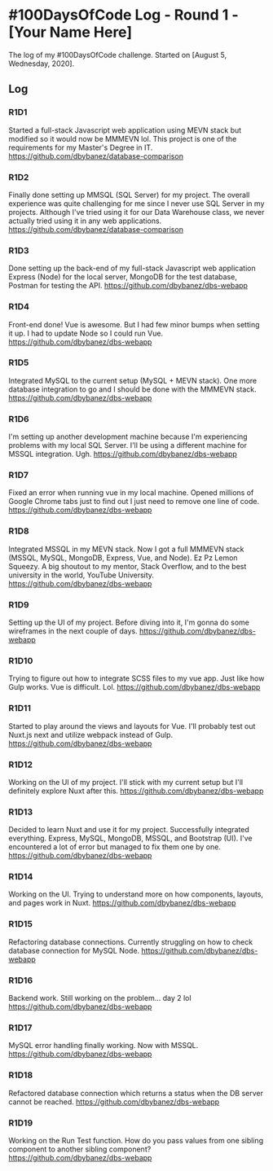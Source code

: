 # #100DaysOfCode Log - Round 1 - [Your Name Here]

The log of my #100DaysOfCode challenge. Started on [August 5, Wednesday, 2020].

## Log

### R1D1 
Started a full-stack Javascript web application using MEVN stack but modified so it would now be MMMEVN lol. This project is one of the requirements for my Master's Degree in IT. https://github.com/dbybanez/database-comparison

### R1D2
Finally done setting up MMSQL (SQL Server) for my project. The overall experience was quite challenging for me since I never use SQL Server in my projects. Although I've tried using it for our Data Warehouse class, we never actually tried using it in any web applications. https://github.com/dbybanez/database-comparison

### R1D3
Done setting up the back-end of my full-stack Javascript web application Express (Node) for the local server, MongoDB for the test database, Postman for testing the API. https://github.com/dbybanez/dbs-webapp

### R1D4
Front-end done! Vue is awesome. But I had few minor bumps when setting it up. I had to update Node so I could run Vue. https://github.com/dbybanez/dbs-webapp

### R1D5
Integrated MySQL to the current setup (MySQL + MEVN stack). One more database integration to go and I should be done with the MMMEVN stack. https://github.com/dbybanez/dbs-webapp

### R1D6
I'm setting up another development machine because I'm experiencing problems with my local SQL Server. I'll be using a different machine for MSSQL integration. Ugh. https://github.com/dbybanez/dbs-webapp

### R1D7
Fixed an error when running vue in my local machine. Opened millions of Google Chrome tabs just to find out I just need to remove one line of code. https://github.com/dbybanez/dbs-webapp

### R1D8
Integrated MSSQL in my MEVN stack. Now I got a full MMMEVN stack (MSSQL, MySQL, MongoDB, Express, Vue, and Node). Ez Pz Lemon Squeezy. A big shoutout to my mentor, Stack Overflow, and to the best university in the world, YouTube University. https://github.com/dbybanez/dbs-webapp

### R1D9
Setting up the UI of my project. Before diving into it, I'm gonna do some wireframes in the next couple of days. https://github.com/dbybanez/dbs-webapp

### R1D10
Trying to figure out how to integrate SCSS files to my vue app. Just like how Gulp works. Vue is difficult. Lol. https://github.com/dbybanez/dbs-webapp

### R1D11
Started to play around the views and layouts for Vue. I'll probably test out Nuxt.js next and utilize webpack instead of Gulp. https://github.com/dbybanez/dbs-webapp

### R1D12
Working on the UI of my project. I'll stick with my current setup but I'll definitely explore Nuxt after this. https://github.com/dbybanez/dbs-webapp

### R1D13
Decided to learn Nuxt and use it for my project. Successfully integrated everything. Express, MySQL, MongoDB, MSSQL, and Bootstrap (UI). I've encountered a lot of error but managed to fix them one by one.  https://github.com/dbybanez/dbs-webapp

### R1D14
Working on the UI. Trying to understand more on how components, layouts, and pages work in Nuxt. https://github.com/dbybanez/dbs-webapp

### R1D15
Refactoring database connections. Currently struggling on how to check database connection for MySQL Node. https://github.com/dbybanez/dbs-webapp

### R1D16
Backend work. Still working on the problem... day 2 lol https://github.com/dbybanez/dbs-webapp

### R1D17
MySQL error handling finally working. Now with MSSQL. https://github.com/dbybanez/dbs-webapp

### R1D18
Refactored database connection which returns a status when the DB server cannot be reached. https://github.com/dbybanez/dbs-webapp

### R1D19
Working on the Run Test function. How do you pass values from one sibling component to another sibling component? https://github.com/dbybanez/dbs-webapp